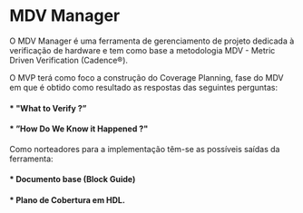 # MDV Manager
O MDV Manager é uma ferramenta de gerenciamento de projeto dedicada à verificação de hardware e tem como base a metodologia MDV - Metric Driven Verification  (Cadence®).

O MVP terá como foco a construção do Coverage Planning, fase do MDV em que é obtido como resultado as respostas das seguintes perguntas:
  #### * "What to Verify ?”
  #### * ”How Do We Know it Happened ?"

Como norteadores para a implementação têm-se as possíveis saídas da ferramenta:
  #### * Documento base (Block Guide)
  #### * Plano de Cobertura em HDL.
